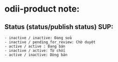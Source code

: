 # odii-product note:

## Status (status/publish status) SUP:
    - inactive / inactive: Đang sửa
    - inactive / pending_for_review: Chờ duyệt
    - active / active : Đang bán
    - inactive / active: Từ chối
    - active / inactive: Dừng bán
